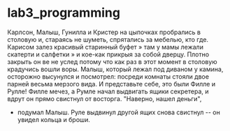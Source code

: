 # lab3_programming 
Карлсон, Малыш, Гунилла и Кристер на цыпочках пробрались в столовую и, стараясь не шуметь, спрятались за мебелью, кто где. Карисом залез красивый старинный буфет » там у мамы лежали скатерти и салфетки » и кое-как прикрыя за собой дверцу. Плотно закрыть он ве не услед потому что как раз в этот момент в столовую крадучись вошли воры. Малыш, который лежал под диваном у камина, осторожно высунулся и посмотрел: посреди комнаты стояли двое парней весьма мерзого вида. И представьте себе, это были Филле и Рулле! Филле мечез, а Румле начал выдвигать ящики секретера, и вдрут он прямо свистнул от восторга. "Наверно, нашел деньги",
- подумал Малыш. Руле выдвинул другой ящих
снова свистнул -- он увидел кольца и броши.
